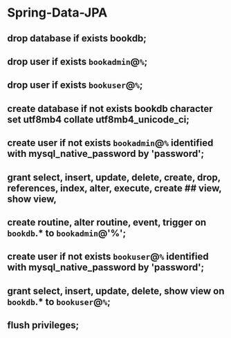 # Spring-Data-JPA
## drop database if exists bookdb;
## drop user if exists `bookadmin`@`%`;
## drop user if exists `bookuser`@`%`;
## create database if not exists bookdb character set utf8mb4 collate utf8mb4_unicode_ci;
## create user if not exists `bookadmin`@`%` identified with mysql_native_password by 'password';
## grant select, insert, update, delete, create, drop, references, index, alter, execute, create ## view, show view,
## create routine, alter routine, event, trigger on `bookdb`.* to `bookadmin`@'%';
## create user if not exists `bookuser`@`%` identified with mysql_native_password by 'password';
## grant select, insert, update, delete, show view on `bookdb`.* to `bookuser`@`%`;
## flush privileges;
